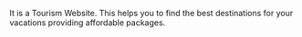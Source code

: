It is a Tourism Website.
This helps you to find the best destinations for your vacations providing affordable packages.
